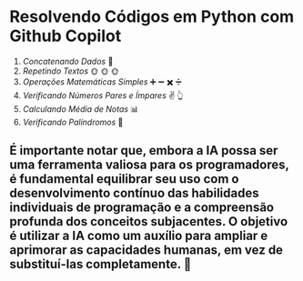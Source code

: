 # Resolvendo Códigos em Python com Github Copilot

1. *Concatenando Dados* :game_die: 
2. *Repetindo Textos* :sun_with_face: :sun_with_face: :sun_with_face:
3. *Operações Matemáticas Simples* :heavy_plus_sign: :heavy_minus_sign: :heavy_multiplication_x:  :heavy_division_sign:
4. *Verificando Números Pares e Ímpares* :v: :point_up_2:
5. *Calculando Média de Notas* :bar_chart:
6. *Verificando Palíndromos* :arrows_counterclockwise:

## É importante notar que, embora a IA possa ser uma ferramenta valiosa para os programadores, é fundamental equilibrar seu uso com o desenvolvimento contínuo das habilidades individuais de programação e a compreensão profunda dos conceitos subjacentes. O objetivo é utilizar a IA como um auxílio para ampliar e aprimorar as capacidades humanas, em vez de substituí-las completamente. :robot:
